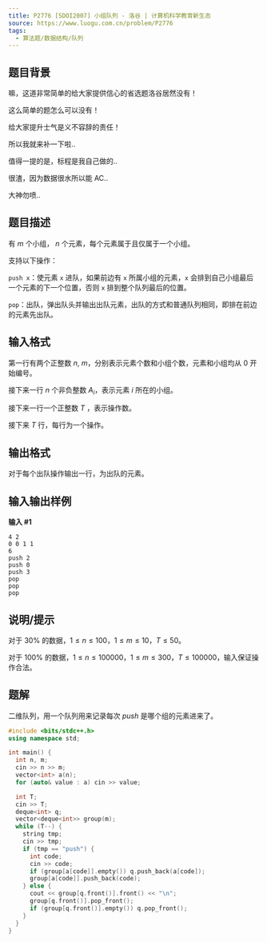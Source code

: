 ```yaml
---
title: P2776 [SDOI2007] 小组队列 - 洛谷 | 计算机科学教育新生态
source: https://www.luogu.com.cn/problem/P2776
tags:
  - 算法题/数据结构/队列 
---
```


## 题目背景

嘛，这道非常简单的给大家提供信心的省选题洛谷居然没有！

这么简单的题怎么可以没有！

给大家提升士气是义不容辞的责任！

所以我就来补一下啦..

值得一提的是，标程是我自己做的..

很渣，因为数据很水所以能 AC..

大神勿喷..

## 题目描述

有 $m$ 个小组， $n$ 个元素，每个元素属于且仅属于一个小组。

支持以下操作：

`push x`：使元素 `x` 进队，如果前边有 `x` 所属小组的元素，`x` 会排到自己小组最后一个元素的下一个位置，否则 `x` 排到整个队列最后的位置。

`pop`：出队，弹出队头并输出出队元素，出队的方式和普通队列相同，即排在前边的元素先出队。

## 输入格式

第一行有两个正整数 $n$, $m$，分别表示元素个数和小组个数，元素和小组均从 $0$ 开始编号。

接下来一行 $n$ 个非负整数 $A_i$，表示元素 $i$ 所在的小组。

接下来一行一个正整数 $T$ ，表示操作数。

接下来 $T$ 行，每行为一个操作。

## 输出格式

对于每个出队操作输出一行，为出队的元素。

## 输入输出样例

**输入 #1**

```
4 2
0 0 1 1
6
push 2
push 0
push 3
pop
pop
pop
```

## 说明/提示

对于 $30\%$ 的数据，$1≤n≤100$，$1≤m≤10$，$T≤50$。

对于 $100\%$ 的数据，$1≤n≤100000$，$1≤m≤300$，$T≤100000$，输入保证操作合法。

## 题解
二维队列，用一个队列用来记录每次 $push$ 是哪个组的元素进来了。

```cpp
#include <bits/stdc++.h>
using namespace std;

int main() {
  int n, m;
  cin >> n >> m;
  vector<int> a(n);
  for (auto& value : a) cin >> value;

  int T;
  cin >> T;
  deque<int> q;
  vector<deque<int>> group(m);
  while (T--) {
    string tmp;
    cin >> tmp;
    if (tmp == "push") {
      int code;
      cin >> code;
      if (group[a[code]].empty()) q.push_back(a[code]);
      group[a[code]].push_back(code);
    } else {
      cout << group[q.front()].front() << "\n";
      group[q.front()].pop_front();
      if (group[q.front()].empty()) q.pop_front();
    }
  }
}
```
